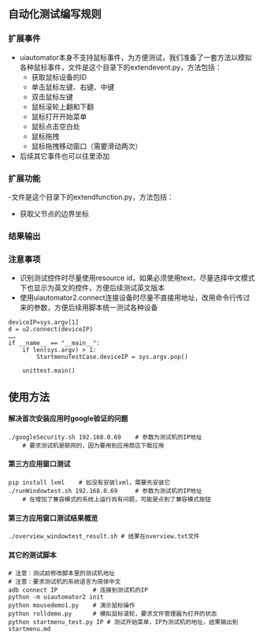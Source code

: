 ## 自动化测试编写规则

### 扩展事件
- uiautomator本身不支持鼠标事件，为方便测试，我们准备了一套方法以模拟各种鼠标事件，文件是这个目录下的extendevent.py，方法包括：
   - 获取鼠标设备的ID
   - 单击鼠标左键、右键、中键
   - 双击鼠标左键
   - 鼠标滚轮上翻和下翻
   - 鼠标打开开始菜单
   - 鼠标点击空白处
   - 鼠标拖拽
   - 鼠标拖拽移动窗口（需要滑动两次）
- 后续其它事件也可以往里添加

### 扩展功能
-文件是这个目录下的extendfunction.py，方法包括：
   - 获取父节点的边界坐标

### 结果输出

### 注意事项
- 识别测试控件时尽量使用resource id，如果必须使用text，尽量选择中文模式下也显示为英文的控件，方便后续测试英文版本
- 使用uiautomator2.connect连接设备时尽量不直接用地址，改用命令行传过来的参数，方便后续用脚本统一测试各种设备
```
deviceIP=sys.argv[1]
d = u2.connect(deviceIP)
……
if __name__ == "__main__":
    if len(sys.argv) > 1:
        StartmenuTestCase.deviceIP = sys.argv.pop()

    unittest.main()
```

## 使用方法

#### 解决首次安装应用时google验证的问题

```
./googleSecurity.sh 192.168.0.69	# 参数为测试机的IP地址
	# 要求测试机是联网的，因为要用到应用商店下载应用
```

#### 第三方应用窗口测试

```
pip install lxml	# 如没有安装lxml，需要先安装它
./runWindowtest.sh 192.168.0.69		# 参数为测试机的IP地址
	# 在增加了兼容模式的系统上运行尚有问题，可能是点到了兼容模式按钮
```

#### 第三方应用窗口测试结果概览

```
./overview_windowtest_result.sh	# 结果在overview.txt文件
```

#### 其它的测试脚本

```
# 注意：测试前修改脚本里的测试机地址
# 注意：要求测试机的系统语言为简体中文
adb connect IP			# 连接到测试机的IP
python -m uiautomator2 init	
python mousedemo1.py	# 演示鼠标操作
python rolldemo.py		# 模拟鼠标滚轮，要求文件管理器为打开的状态
python startmenu_test.py IP	# 测试开始菜单，IP为测试机的地址，结果输出到startmenu.md
```

